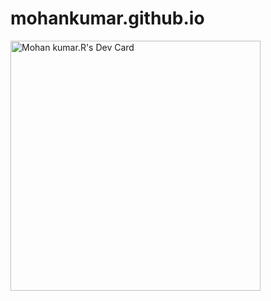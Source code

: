 # mohankumar.github.io
<a href="https://app.daily.dev/mohankr_87"><img src="https://api.daily.dev/devcards/3f2fdb228b86482b9da0f22e5bd74458.png?r=8sk" width="400" alt="Mohan kumar.R's Dev Card"/></a>
